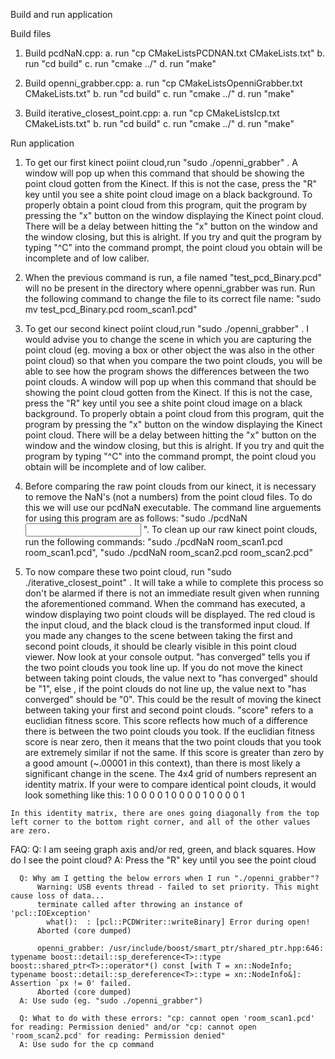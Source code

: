 Build and run application

Build files
  1. Build pcdNaN.cpp:
    a. run "cp CMakeListsPCDNAN.txt CMakeLists.txt"
    b. run "cd build"
    c. run "cmake ../"
    d. run "make"
  
   2. Build	openni_grabber.cpp:
    a. run "cp CMakeListsOpenniGrabber.txt CMakeLists.txt"
    b. run "cd build"
    c. run "cmake ../"
    d. run "make"
    
   3. Build iterative_closest_point.cpp:
    a. run "cp CMakeListsIcp.txt CMakeLists.txt"
    b. run "cd build"
    c. run "cmake ../"
    d. run "make"
    
Run application
  1. To get our first kinect poiint cloud,run "sudo ./openni_grabber" . A window will pop up when this command that should be showing the point cloud gotten from the Kinect. If this is not the case, press the "R" key until you see a shite point cloud image on a black background. To properly obtain a point cloud from this program, quit the program by pressing the "x" button on the window displaying the Kinect point cloud. There will be a delay between hitting the "x" button on the window and the window closing, but this is alright. If you try and quit the program by typing "^C" into the command prompt, the point cloud you obtain will be incomplete and of low caliber.
  2. When the previous command is run, a file named "test_pcd_Binary.pcd" will no be present in the directory where openni_grabber was run. Run the following command to change the file to its correct file name: "sudo mv test_pcd_Binary.pcd room_scan1.pcd"
  3.  To get our second kinect poiint cloud,run "sudo ./openni_grabber" . I would advise you to change the scene in which you are capturing the point cloud (eg. moving a box or other object the was also in the other point cloud) so that when you compare the two point clouds, you will be able to see how the program shows the differences between the two point clouds. A window will pop up when this command that should be showing the point cloud gotten from the Kinect. If this is not the case, press the "R" key until you see a shite point cloud image on a black background. To properly obtain a point cloud from this program, quit the program by pressing the "x" button on the window displaying the Kinect point cloud. There will be a delay between hitting the "x" button on the window and the window closing, but this is alright. If you try and quit the program by typing "^C" into the command prompt, the point cloud you obtain will be incomplete and of low caliber.

  4. Before comparing the raw point clouds from our kinect, it is necessary to remove the NaN's (not a numbers) from the point cloud files. To do this we will use our pcdNaN executable. The command line arguements for using this program are as follows: "sudo ./pcdNaN <input file> <output file>". To clean up our raw kinect point clouds, run the following commands: "sudo ./pcdNaN room_scan1.pcd room_scan1.pcd", "sudo ./pcdNaN room_scan2.pcd room_scan2.pcd"
  5. To now compare these two point cloud, run "sudo ./iterative_closest_point" . It will take a while to complete this process so don't be alarmed if there is not an immediate result given when running the aforementioned command. When the command has executed, a window displaying two point clouds will be displayed. The red cloud is the input cloud, and the black cloud is the transformed input cloud. If you made any changes to the scene between taking the first and second point clouds, it should be clearly visible in this point cloud viewer. Now look at your console output. "has converged" tells you if the two point clouds you took line up. If you do not move the kinect between taking point clouds, the value next to "has converged" should be "1", else , if the point clouds do not line up, the value next to "has converged" should be "0". This could be the result of moving the kinect between taking your first and second point clouds. "score" refers to a euclidian fitness score. This score reflects how much of a difference there is between the two point clouds you took. If the euclidian fitness score is near zero, then it means that the two point clouds that you took are extremely similar if not the same. If this score is greater than zero by a good amount (~.00001 in this context), than there is most likely a significant change in the scene. The 4x4 grid of numbers represent an identity matrix. If your were to compare identical point clouds, it would look something like this:
                         1 0 0 0
                         0 1 0 0
                         0 0 1 0
                         0 0 0 1
                         
    In this identity matrix, there are ones going diagonally from the top left corner to the bottom right corner, and all of the other values are zero.
    
    
  FAQ:
      Q: I am seeing graph axis and/or red, green, and black squares. How do I see the point cloud?
      A: Press the "R" key until you see the point cloud
      
      Q: Why am I getting the below errors when I run "./openni_grabber"?
          Warning: USB events thread - failed to set priority. This might cause loss of data...
          terminate called after throwing an instance of 'pcl::IOException'
            what():  : [pcl::PCDWriter::writeBinary] Error during open!
          Aborted (core dumped)

          openni_grabber: /usr/include/boost/smart_ptr/shared_ptr.hpp:646: typename boost::detail::sp_dereference<T>::type boost::shared_ptr<T>::operator*() const [with T = xn::NodeInfo; typename boost::detail::sp_dereference<T>::type = xn::NodeInfo&]: Assertion `px != 0' failed.
          Aborted (core dumped)
      A: Use sudo (eg. "sudo ./openni_grabber")
      
      Q: What to do with these errors: "cp: cannot open 'room_scan1.pcd' for reading: Permission denied" and/or "cp: cannot open 'room_scan2.pcd' for reading: Permission denied" 
      A: Use sudo for the cp command
